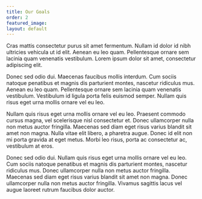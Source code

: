 ```yaml
---
title: Our Goals
order: 2
featured_image:
layout: default
---
```


Cras mattis consectetur purus sit amet fermentum. Nullam id dolor id nibh ultricies vehicula ut id elit. Aenean eu leo quam. Pellentesque ornare sem lacinia quam venenatis vestibulum. Lorem ipsum dolor sit amet, consectetur adipiscing elit.

Donec sed odio dui. Maecenas faucibus mollis interdum. Cum sociis natoque penatibus et magnis dis parturient montes, nascetur ridiculus mus. Aenean eu leo quam. Pellentesque ornare sem lacinia quam venenatis vestibulum. Vestibulum id ligula porta felis euismod semper. Nullam quis risus eget urna mollis ornare vel eu leo.

Nullam quis risus eget urna mollis ornare vel eu leo. Praesent commodo cursus magna, vel scelerisque nisl consectetur et. Donec ullamcorper nulla non metus auctor fringilla. Maecenas sed diam eget risus varius blandit sit amet non magna. Nulla vitae elit libero, a pharetra augue. Donec id elit non mi porta gravida at eget metus. Morbi leo risus, porta ac consectetur ac, vestibulum at eros.

Donec sed odio dui. Nullam quis risus eget urna mollis ornare vel eu leo. Cum sociis natoque penatibus et magnis dis parturient montes, nascetur ridiculus mus. Donec ullamcorper nulla non metus auctor fringilla. Maecenas sed diam eget risus varius blandit sit amet non magna. Donec ullamcorper nulla non metus auctor fringilla. Vivamus sagittis lacus vel augue laoreet rutrum faucibus dolor auctor.
